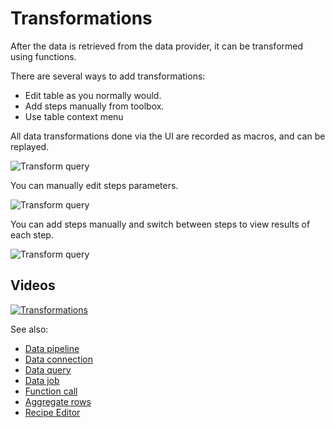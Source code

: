 <!-- TITLE: Query transformations -->
<!-- SUBTITLE: -->

# Transformations

After the data is retrieved from the data provider, it can be transformed using functions.

There are several ways to add transformations:

* Edit table as you normally would.
* Add steps manually from toolbox.
* Use table context menu

All data transformations done via the UI are recorded as macros, and can be replayed.

![Transform query](../uploads/gifs/query-transform-1a.gif "Transform Query")

You can manually edit steps parameters.

![Transform query](../uploads/gifs/query-transform-2a.gif "Transform Query")

You can add steps manually and switch between steps to view results of each step.

![Transform query](../uploads/gifs/query-transform-3a.gif "Transform Query")

## Videos

[![Transformations](../uploads/youtube/data_access.png "Open on Youtube")](https://www.youtube.com/watch?v=dKrCk38A1m8&t=2776s)

See also:

* [Data pipeline](../access/data-pipeline.md)
* [Data connection](../access/data-connection.md)
* [Data query](../access/data-query.md)
* [Data job](../access/data-job.md)
* [Function call](../overview/functions/function-call.md)
* [Aggregate rows](aggregate-rows.md)
* [Recipe Editor](recipe-editor.md)

